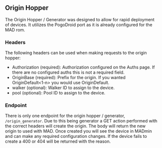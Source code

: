 ## Origin Hopper
The Origin Hopper / Generator was designed to allow for rapid deployment of devices. It utilizes the PogoDroid port as it is already configured for the MAD rom.

### Headers
The following headers can be used when making requests to the origin hopper:
 - Authorization (required): Authorization configured on the Auths page. If there are no configured auths this is not a required field.
 - OriginBase (required): Prefix for the origin. If you wanted OriginDefault<1-n> you would use OriginDefault.
 - walker (optional): Walker ID to assign to the device.
 - pool (optional): Pool ID to assign to the device.

### Endpoint
There is only one endpoint for the origin hopper / generator, `/origin_generator`. Due to this being generator a GET action performed with the correct headers will create the origin. The body will return the new origin to used with MAD. Once created you will see the device in MADmin and can make any required configuration changes. If the device fails to create a 400 or 404 will be returned with the reason.
